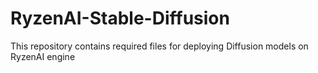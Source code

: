 # RyzenAI-Stable-Diffusion
This repository contains required files for deploying Diffusion models on RyzenAI engine
